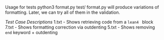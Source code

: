Usage for tests python3 format.py test/<filename>
format.py will produce variations of formatting. Later, we can try all of them in the validation.

*Test Case Descriptions*
1.txt - Shows retrieving code from a ```lean4 ``` block
7.txt - Shows formatting correction via outdenting
5.txt - Shows removing `end` keyword + outdenting
